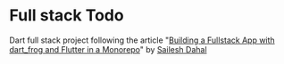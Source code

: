 
# Full stack Todo

Dart full stack project following the article "[Building a Fullstack App with dart_frog and Flutter in a Monorepo](https://saileshdahal.com.np/building-a-fullstack-app-with-dartfrog-and-flutter-in-a-monorepo-part-1)" by [Sailesh Dahal](https://saileshdahal.com.np/)
